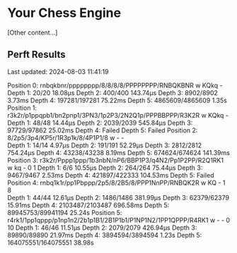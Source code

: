 # Your Chess Engine

[Other content...]

## Perft Results

Last updated: 2024-08-03 11:41:19

Position 0: rnbqkbnr/pppppppp/8/8/8/8/PPPPPPPP/RNBQKBNR w KQkq -
Depth 1: 20/20                   18.08µs
Depth 2: 400/400                143.74µs
Depth 3: 8902/8902                3.73ms
Depth 4: 197281/197281           75.22ms
Depth 5: 4865609/4865609           1.35s
Position 1: r3k2r/p1ppqpb1/bn2pnp1/3PN3/1p2P3/2N2Q1p/PPPBBPPP/R3K2R w KQkq - 
Depth 1: 48/48                   14.44µs
Depth 2: 2039/2039              545.84µs
Depth 3: 97729/97862             25.02ms
Depth 4: Failed
Depth 5: Failed
Position 2: 8/2p5/3p4/KP5r/1R3p1k/8/4P1P1/8 w - -  
Depth 1: 14/14                    4.97µs
Depth 2: 191/191                 52.29µs
Depth 3: 2812/2812              754.24µs
Depth 4: 43238/43238              8.19ms
Depth 5: 674624/674624          141.39ms
Position 3: r3k2r/Pppp1ppp/1b3nbN/nP6/BBP1P3/q4N2/Pp1P2PP/R2Q1RK1 w kq - 0 1
Depth 1: 6/6                     10.55µs
Depth 2: 264/264                 75.44µs
Depth 3: 9467/9467                2.53ms
Depth 4: 421897/422333          104.53ms
Depth 5: Failed
Position 4: rnbq1k1r/pp1Pbppp/2p5/8/2B5/8/PPP1NnPP/RNBQK2R w KQ - 1 8  
Depth 1: 44/44                   12.61µs
Depth 2: 1486/1486              381.99µs
Depth 3: 62379/62379             15.91ms
Depth 4: 2103487/2103487        696.58ms
Depth 5: 89945753/89941194        25.24s
Position 5: r4rk1/1pp1qppp/p1np1n2/2b1p1B1/2B1P1b1/P1NP1N2/1PP1QPPP/R4RK1 w - - 0 10
Depth 1: 46/46                   11.51µs
Depth 2: 2079/2079              426.94µs
Depth 3: 89890/89890             21.97ms
Depth 4: 3894594/3894594           1.23s
Depth 5: 164075551/164075551      38.98s
<!-- End of Perft Results -->